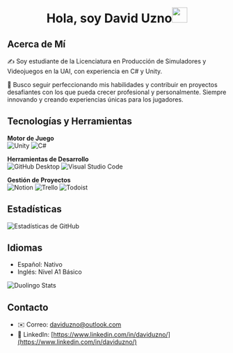 <h1 align="center">Hola, soy David Uzno<img src="https://media.giphy.com/media/hvRJCLFzcasrR4ia7z/giphy.gif" width="35"></h1>

## Acerca de Mí
✍️ Soy estudiante de la Licenciatura en Producción de Simuladores y Videojuegos en la UAI, con experiencia en C# y Unity.

🎯 Busco seguir perfeccionando mis habilidades y contribuir en proyectos desafiantes con los que pueda crecer profesional y personalmente. Siempre innovando y creando experiencias únicas para los jugadores.

## Tecnologías y Herramientas
**Motor de Juego**<br>
![Unity](https://img.shields.io/badge/Unity-black?logo=unity&style=for-the-badge)
![C#](https://img.shields.io/badge/C%23-blue?logo=c-sharp&style=for-the-badge)

**Herramientas de Desarrollo**<br>
![GitHub Desktop](https://img.shields.io/badge/GitHub%20Desktop-6e5494?logo=github&style=for-the-badge)
![Visual Studio Code](https://img.shields.io/badge/VS%20Code-007ACC?logo=visualstudiocode&style=for-the-badge)

**Gestión de Proyectos**<br>
![Notion](https://img.shields.io/badge/Notion-000000?logo=notion&style=for-the-badge)
![Trello](https://img.shields.io/badge/Trello-0079BF?logo=trello&style=for-the-badge)
![Todoist](https://img.shields.io/badge/Todoist-FF3E3E?logo=todoist&style=for-the-badge)

## Estadísticas
![Estadísticas de GitHub](https://github-readme-stats.vercel.app/api?username=david-uzno&show_icons=true&theme=transparent&locale=es)

## Idiomas
- Español: Nativo<br>
- Inglés: Nivel A1 Básico

![Duolingo Stats](https://duolingo-stats-card.vercel.app/api?username=DavidUzno&theme=mint)

## Contacto
- ✉️ Correo: [daviduzno@outlook.com](mailto:daviduzno@outlook.com)
- 💼 LinkedIn: [https://www.linkedin.com/in/daviduzno/](https://www.linkedin.com/in/daviduzno/)
